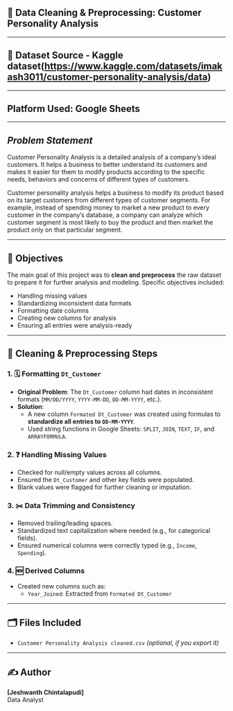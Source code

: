 ## 🧹 **Data Cleaning & Preprocessing: Customer Personality Analysis**

---

## 📁 **Dataset Source** - Kaggle dataset(https://www.kaggle.com/datasets/imakash3011/customer-personality-analysis/data)

---

## **Platform Used**: Google Sheets

---

## *Problem Statement*

Customer Personality Analysis is a detailed analysis of a company’s ideal customers. It helps a business to better understand its customers and makes it easier for them to modify products according to the specific needs, behaviors and concerns of different types of customers.

Customer personality analysis helps a business to modify its product based on its target customers from different types of customer segments. For example, instead of spending money to market a new product to every customer in the company’s database, a company can analyze which customer segment is most likely to buy the product and then market the product only on that particular segment.

---

## 📌 Objectives

The main goal of this project was to **clean and preprocess** the raw dataset to prepare it for further analysis and modeling. Specific objectives included:

- Handling missing values
- Standardizing inconsistent data formats
- Formatting date columns
- Creating new columns for analysis
- Ensuring all entries were analysis-ready

---

## 🔧 Cleaning & Preprocessing Steps

### 1. 🗓️ Formatting `Dt_Customer`
- **Original Problem**: The `Dt_Customer` column had dates in inconsistent formats (`MM/DD/YYYY`, `YYYY-MM-DD`, `DD-MM-YYYY`, etc.).
- **Solution**:
  - A new column `Formated Dt_Customer` was created using formulas to **standardize all entries to `DD-MM-YYYY`**.
  - Used string functions in Google Sheets: `SPLIT`, `JOIN`, `TEXT`, `IF`, and `ARRAYFORMULA`.

### 2. ❓ Handling Missing Values
- Checked for null/empty values across all columns.
- Ensured the `Dt_Customer` and other key fields were populated.
- Blank values were flagged for further cleaning or imputation.

### 3. ✂️ Data Trimming and Consistency
- Removed trailing/leading spaces.
- Standardized text capitalization where needed (e.g., for categorical fields).
- Ensured numerical columns were correctly typed (e.g., `Income`, `Spending`).

### 4. 🆕 Derived Columns
- Created new columns such as:
  - `Year_Joined`: Extracted from `Formated Dt_Customer`

---

## 🗂️ Files Included

- `Customer Personality Analysis cleaned.csv` *(optional, if you export it)*

---

## ✍️ Author

**[Jeshwanth Chintalapudi]**  
Data Analyst
